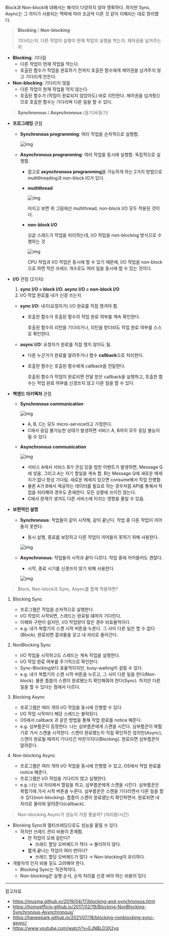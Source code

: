 Block과 Non-block에 대해서는 해석이 다양하지 않아 명확하다. 하지만 Sync, Async는 그 의미가 사용되는 맥락에 따라 조금씩 다른 것 같아 이해되는 대로 정리했다.

> **Blocking** / **Non-blocking**
> 
> 
> 기다리는지. 다른 작업의 실행이 현재 작업의 실행을 막는지. 제어권을 넘겨주는지
> 
- **Blocking**: 기다림
    - 다른 작업이 현재 작업을 막는다.
    - 호출된 함수가 작업을 완료하기 전까지 호출한 함수에게 제어권을 넘겨주지 않고 기다리게 만든다.
- **Non-blocking**: 기다리지 않음
    - 다른 작업이 현재 작업을 막지 않는다.
    - 호출된 함수가 (작업이 완료되지 않았아도) 바로 리턴한다. 제어권을 넘겨줬으므로 호출한 함수는 기다리며 다른 일을 할 수 있다.


> **Synchronous** / **Asynchronous** (동기/비동기)
> 
- **프로그래밍** 관점
    - **Synchronous programming**: 여러 작업을 순차적으로 실행함.
        
        ![img](https://github.com/user-attachments/assets/35499040-6aa8-41fa-b768-e1ce1129a379)
        
    - **Asynchronous programming**: 여러 작업을 동시에 실행함. 독립적으로 실행함.
        - 참고로 **asynchronous programming**을 가능하게 하는 2가지 방법으로 multithreading과 non-block IO가 있다.
        - **multithread**
            
            ![img](https://github.com/user-attachments/assets/809d7cf2-c6f3-4853-9192-33ce63c45870)
            
            따지고 보면 위 그림에선 multithread, non-block I/O 모두 적용된 것이다.
            
        - **non-block I/O**
            
            싱글 스레드가 작업을 처리하는데, I/O 작업을 non-blocking 방식으로 수행하는 것
            
            ![img](https://github.com/user-attachments/assets/acc9b5c6-e76d-4464-9c34-8b38020e3de6)
            
            CPU 작업과 I/O 작업은 동시에 할 수 있기 때문에, I/O 작업을 non-block으로 하면 적은 쓰레드 개수로도 여러 일을 동시에 할 수 있는 것이다.

            
- **I/O** 관점 (2가지)
    1. **sync I/O = block I/O. async I/O = non-block I/O**
    2. I/O 작업 완료를 내가 신경 쓰는지
    - **sync I/O:** 내가(요청자가) I/O 완료를 직접 챙겨야 함.
        - 호출한 함수가 호출된 함수의 작업 완료 여부를 계속 확인한다.
            
            호출된 함수의 리턴을 기다리거나, 리턴을 받더라도 작업 완료 여부를 스스로 확인한다.
            
    - **async I/O:** 요청자가 완료를 직접 챙지 않아도 됨.
        - 다른 누군가가 완료를 알려주거나 함수 **callback**으로 처리한다.
        - 호출한 함수는 호출된 함수에게 callback을 전달한다.
            
            호출된 함수가 작업이 완료되면 전달 받은 callback을 실행하고, 호출한 함수는 작업 완료 여부를 신경쓰지 않고 다른 일을 할 수 있다.
            
   
- **백엔드 아키텍처** 관점
    - **Synchronous communication**
        
        ![img](https://github.com/user-attachments/assets/2a5fbdda-ba95-4039-9a8d-81a2dc91b377)
        
        - A, B, C는 모두 micro-service라고 가정한다.
        - C에서 응답 불가능한 상태가 발생하면 서비스 A, B까지 모두 응답 불능이 될 수 있다.
    - **Asynchronous communication**
        
        ![img](https://github.com/user-attachments/assets/706c9c56-fab7-4ef9-b5b4-6cd163adbe1b)
        
        - 서비스 A에서 서비스 B가 관심 있을 법한 이벤트가 발생하면, Message Q에 넣음. 그리고 A는 자기 할일을 계속 함. B는 Message Q에 새로운 메세지가 없나 항상 기다림. 새로운 메세지 있으면 consume해서 작업 진행함.
        - 물론 A가 B에서 제공하는 데이터를 필요로 하는 경우처럼 API를 통해서 작업을 처리해야 경우도 존재한다. 모든 상황에 쓰이진 않는다.
        - C에서 문제가 생겨도 다른 서비스에 미치는 영향을 줄일 수 있음.
- **보편적인 설명**
    - **Synchronous**: 작업들이 같이 시작해, 같이 끝난다. 작업 중 다른 작업이 끼어들지 못한다.
        - 동시 실행, 종료를 보장하고 다른 작업이 끼어들지 못하기 위해 사용한다.
        
        ![img](https://github.com/user-attachments/assets/01808acd-f3f7-4c5f-85a7-f9e6a94cbc72)
        
    - **Asynchronous**: 작업들의 시작과 끝이 다르다. 작업 중에 끼어들어도 괜찮다.
        - 시작, 종료 시기를 신경쓰지 않기 위해 사용한다.
        
        ![img](https://github.com/user-attachments/assets/c95a413d-c911-4000-ad49-f19175006c5a)
        

> Block, Non-block과 Sync, Async를 함께 적용하면?
> 
1. Blocking Sync
    - 프로그램은 작업을 순차적으로 실행한다.
    - I/O 작업이 시작되면, 스레드는 완료될 떄까지 기다린다.
    - 이해와 구현이 쉽지만, I/O 작업량이 많은 경우 비효율적이다.
    - e.g. 내가 복합기의 스캔 시작 버튼을 누른다. 그 사이 다른 일은 할 수 없다(Block). 완료되면 결과물을 갖고 내 자리로 돌아간다.

2. NonBlocking Sync
    - I/O 작업을 시작하고도 스레드는 계속 작업을 실행한다.
    - I/O 작업 완료 여부를 주기적으로 확인한다.
    - Sync-Blocking보다 효율적이지만, busy-waiting이 걸릴 수 있다.
    - e.g. 내가 복합기의 스캔 시작 버튼을 누르고, 그 사이 다른 일을 한다(Non-block). 물론 틈틈이 스캔이 완료됐는지 확인해줘야 한다(Sync). 하지만 다른 일을 할 수 있다는 점에서 다르다.
    
3. Blocking Async
    - 프로그램은 여러 개의 I/O 작업을 동시에 진행할 수 있다.
    - I/O 작업 시작마다 해당 스레드는 블락된다.
    - OS에서 callback 과 같은 방법을 통해 작업 완료를 notice 해준다.
    - e.g. 심부름꾼이 등장한다. 나는 심부름꾼에게 스캔을 시킨다. 심부름꾼이 복합기로 가서 스캔을 시작한다. 스캔이 완료됐는지 직접 확인하진 않지만(Async), 스캔이 완료될 때까지 기다리긴 마찬가지다(Blocking). 완료되면 심부름꾼이 알려준다.
    
4. Non-blocking Async
    - 프로그램은 여러 개의 I/O 작업을 동시에 진행할 수 있고, OS에서 작업 완료를 notice 해준다.
    - 프로그램은 I/O 작업을 기다리지 않고 실행한다.
    - e.g. 나는 내 자리에서 할일을 하고, 심부름꾼에게 스캔을 시킨다. 심부름꾼은 복합기에 가서 시작 버튼을 누른다. 심부름꾼은 스캔을 기다리면서 다른 일을 할 수 있다(non-blocking). 틈틈이 스캔이 완료됐는지 확인하면서. 완료되면 내 자리로 돌아와 알려준다(callback).

> Non-blocking Async가 성능이 가장 좋을까? (처리량/시간)
> 
- Blocking Sync와 멀티쓰레딩으로도 성능을 올릴 수 있다.
    - 하지만 쓰레드 관리 비용이 존재함.
        - 한 작업이 오래 걸린다?
            - 쓰레드 할당 오버헤드가 적다 → 불리하지 않다.
        - 짧게 끝나는 작업이 여러 번이다?
            - 쓰레드 할당 오버헤드가 많다 → Non-blocking이 유리하다.
- 개발자의 인지 비용 등도 고려해야 한다.
    - Blocking Sync는 직관적이다.
    - Non-blocking은 실행 순서, 순차 처리를 신경 써야 하는 비용이 있다.


---
참고자료
- https://musma.github.io/2019/04/17/blocking-and-synchronous.html
- https://homoefficio.github.io/2017/02/19/Blocking-NonBlocking-Synchronous-Asynchronous/
- https://haneepark.github.io/2021/07/18/blocking-nonblocking-sync-async/
- https://www.youtube.com/watch?v=EJNBLD3X2yg
